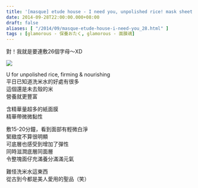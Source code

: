 ```yaml
---
title: '[masque] etude house - I need you, unpolished rice! mask sheet'
date: 2014-09-28T22:00:00.000+08:00
draft: false
aliases: [ "/2014/09/masque-etude-house-i-need-you_28.html" ]
tags : [glamorous - 保養おたく, glamorous - 面膜魂]
---
```


對！我就是要連敷26個字母～XD  

[![](https://2.bp.blogspot.com/-qQcXsFhfQzM/XE1DrVJf-wI/AAAAAAAAG_s/f9q5MNFk0LMlLN7-TBVnSVK0zwMclqJzgCLcBGAs/s640/14719848249_de660355c1_z.jpg)](https://2.bp.blogspot.com/-qQcXsFhfQzM/XE1DrVJf-wI/AAAAAAAAG_s/f9q5MNFk0LMlLN7-TBVnSVK0zwMclqJzgCLcBGAs/s1600/14719848249_de660355c1_z.jpg)

U for unpolished rice, firming & nourishing  
平日已知道洗米水的好處有很多  
這個還是未去殼的米  
營養就更豐富  
  
含精華量超多的紙面膜  
精華帶微微黏性  
  
敷15-20分鐘，看到面部有輕微白淨  
緊緻度不算很明顯  
可底層也感受到增加了彈性  
同時滋潤底層同面層  
令整塊面仔充滿養分滿滿元氣  
  
難怪洗米水這東西  
從古到今都是美人愛用的聖品（笑）
